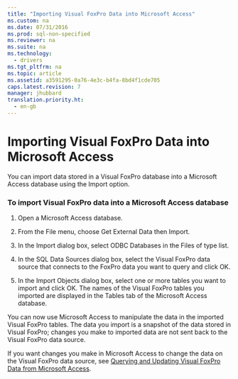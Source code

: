 ```yaml
---
title: "Importing Visual FoxPro Data into Microsoft Access"
ms.custom: na
ms.date: 07/31/2016
ms.prod: sql-non-specified
ms.reviewer: na
ms.suite: na
ms.technology: 
  - drivers
ms.tgt_pltfrm: na
ms.topic: article
ms.assetid: a3591295-0a76-4e3c-b4fa-8bd4f1cde705
caps.latest.revision: 7
manager: jhubbard
translation.priority.ht: 
  - en-gb
---
```

# Importing Visual FoxPro Data into Microsoft Access
You can import data stored in a Visual FoxPro database into a Microsoft Access database using the Import option.  
  
### To import Visual FoxPro data into a Microsoft Access database  
  
1.  Open a Microsoft Access database.  
  
2.  From the File menu, choose Get External Data then Import.  
  
3.  In the Import dialog box, select ODBC Databases in the Files of type list.  
  
4.  In the SQL Data Sources dialog box, select the Visual FoxPro data source that connects to the FoxPro data you want to query and click OK.  
  
5.  In the Import Objects dialog box, select one or more tables you want to import and click OK. The names of the Visual FoxPro tables you imported are displayed in the Tables tab of the Microsoft Access database.  
  
 You can now use Microsoft Access to manipulate the data in the imported Visual FoxPro tables. The data you import is a snapshot of the data stored in Visual FoxPro; changes you make to imported data are not sent back to the Visual FoxPro data source.  
  
 If you want changes you make in Microsoft Access to change the data on the Visual FoxPro data source, see [Querying and Updating Visual FoxPro Data from Microsoft Access](../content/Querying-and-Updating-Visual-FoxPro-Data-from-Microsoft-Access.md).